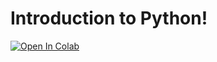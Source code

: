 # Introduction to Python!
[![Open In Colab](https://colab.research.google.com/assets/colab-badge.svg)](https://colab.research.google.com/github/aisutd/intro-to-python/blob/main/Introduction_to_Python_Workshop.ipynb)

